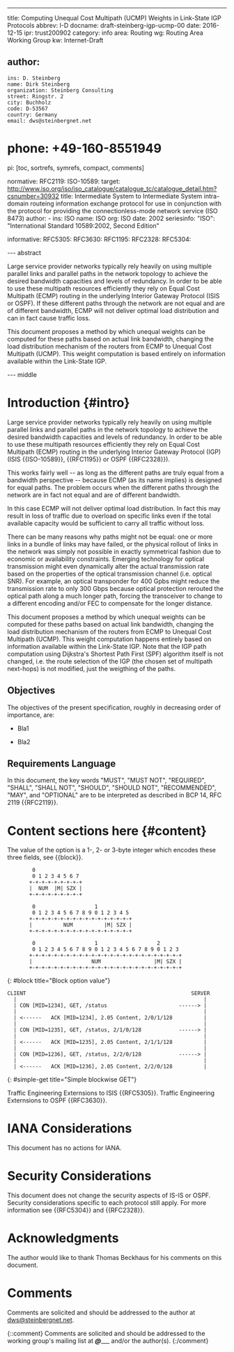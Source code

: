 ---
title: Computing Unequal Cost Multipath (UCMP) Weights in Link-State IGP Protocols
abbrev: I-D
docname: draft-steinberg-igp-ucmp-00
date: 2016-12-15
ipr: trust200902
category: info
area: Routing
wg: Routing Area Working Group
kw: Internet-Draft

author:
  -
    ins: D. Steinberg
    name: Dirk Steinberg
    organization: Steinberg Consulting
    street: Ringstr. 2
    city: Buchholz
    code: D-53567
    country: Germany
    email: dws@steinbergnet.net
#   phone: +49-160-8551949 

pi: [toc, sortrefs, symrefs, compact, comments]

normative:
  RFC2119:
  ISO-10589:
    target: http://www.iso.org/iso/iso_catalogue/catalogue_tc/catalogue_detail.htm?csnumber=30932
    title: Intermediate System to Intermediate System intra-domain routeing information exchange protocol for use in conjunction with the protocol for providing the connectionless-mode network service (ISO 8473)
    author:
      -
        ins: ISO
        name: ISO
        org: ISO
    date: 2002
    seriesinfo:
      "ISO": "International Standard 10589:2002, Second Edition"

informative:
  RFC5305:
  RFC3630:
  RFC1195:
  RFC2328:
  RFC5304:
  
--- abstract

Large service provider networks typically rely heavily on using
multiple parallel links and parallel paths in the network topology to
achieve the desired bandwidth capacities and levels of redundancy. In
order to be able to use these multipath resources efficiently they
rely on Equal Cost Multipath (ECMP) routing in the underlying Interior
Gateway Protocol (ISIS or OSPF).  If these different paths through the
network are not equal and are of different bandwidth, ECMP will not
deliver optimal load distribution and can in fact cause traffic loss.

This document proposes a method by which unequal weights can be
computed for these paths based on actual link bandwidth, changing the
load distribution mechanism of the routers from ECMP to Unequal Cost
Multipath (UCMP). This weight computation is based entirely on
information available within the Link-State IGP.

--- middle

Introduction   {#intro}
============

Large service provider networks typically rely heavily on using
multiple parallel links and parallel paths in the network topology to
achieve the desired bandwidth capacities and levels of redundancy. In
order to be able to use these multipath resources efficiently they
rely on Equal Cost Multipath (ECMP) routing in the underlying Interior
Gateway Protocol (IGP) (ISIS {{ISO-10589}}, {{RFC1195}} or OSPF {{RFC2328}}).

This works fairly well -- as long as the different paths are truly equal
from a bandwidth perspective -- because ECMP (as its name implies) is
designed for equal paths.  The problem occurs when the different
paths through the network are in fact not equal and are of different
bandwidth.

In this case ECMP will not deliver optimal load distribution. In fact
this may result in loss of traffic due to overload on specific links
even if the total available capacity would be sufficient to carry all
traffic without loss.

There can be many reasons why paths might not be equal: one or more
links in a bundle of links may have failed, or the physical rollout of
links in the network was simply not possible in exactly symmetrical
fashion due to economic or availability constraints. Emerging
technology for optical transmission might even dynamically alter the
actual transmission rate based on the properties of the optical
transmission channel (i.e. optical SNR). For example, an optical
transponder for 400 Gpbs might reduce the transmission rate to only
300 Gbps because optical protection rerouted the optical path along
a much longer path, forcing the transceiver to change to a different
encoding and/or FEC to compensate for the longer distance.

This document proposes a method by which unequal weights can be computed
for these paths based on actual link bandwidth, changing the load
distribution mechanism of the routers from ECMP to Unequal Cost
Multipath (UCMP). This weight computation happens entirely based on
information available within the Link-State IGP. Note that the IGP
path computation using Dijkstra's Shortest Path First (SPF) algorithm
itself is not changed, i.e. the route selection of the IGP (the chosen
set of multipath next-hops) is not modified, just the weigthing of the
paths.

Objectives
----------

The objectives of the present specification, roughly in decreasing
order of importance, are:

* Bla1

* Bla2

Requirements Language
------------------------

In this document, the key words "MUST", "MUST NOT", "REQUIRED",
"SHALL", "SHALL NOT", "SHOULD", "SHOULD NOT", "RECOMMENDED", "MAY",
and "OPTIONAL" are to be interpreted as described in BCP 14, RFC 2119
{{RFC2119}}.

Content sections here   {#content}
=====================

The value of the option is a 1-, 2- or 3-byte integer which encodes
these three fields, see {{block}}.

            0
            0 1 2 3 4 5 6 7
           +-+-+-+-+-+-+-+-+
           |  NUM  |M| SZX |
           +-+-+-+-+-+-+-+-+

            0                   1
            0 1 2 3 4 5 6 7 8 9 0 1 2 3 4 5
           +-+-+-+-+-+-+-+-+-+-+-+-+-+-+-+-+
           |          NUM          |M| SZX |
           +-+-+-+-+-+-+-+-+-+-+-+-+-+-+-+-+

            0                   1                   2
            0 1 2 3 4 5 6 7 8 9 0 1 2 3 4 5 6 7 8 9 0 1 2 3
           +-+-+-+-+-+-+-+-+-+-+-+-+-+-+-+-+-+-+-+-+-+-+-+-+
           |                   NUM                 |M| SZX |
           +-+-+-+-+-+-+-+-+-+-+-+-+-+-+-+-+-+-+-+-+-+-+-+-+
{: #block title="Block option value"}

~~~~~~~~~~~
CLIENT                                                     SERVER
  |                                                            |
  | CON [MID=1234], GET, /status                       ------> |
  |                                                            |
  | <------   ACK [MID=1234], 2.05 Content, 2/0/1/128          |
  |                                                            |
  | CON [MID=1235], GET, /status, 2/1/0/128            ------> |
  |                                                            |
  | <------   ACK [MID=1235], 2.05 Content, 2/1/1/128          |
  |                                                            |
  | CON [MID=1236], GET, /status, 2/2/0/128            ------> |
  |                                                            |
  | <------   ACK [MID=1236], 2.05 Content, 2/2/0/128          |
~~~~~~~~~~~
{: #simple-get title="Simple blockwise GET"}

Traffic Engineering Externsions to ISIS {{RFC5305}}. 
Traffic Engineering Externsions to OSPF {{RFC3630}}. 

IANA Considerations
===================

This document has no actions for IANA.

Security Considerations
=======================

This document does not change the security aspects of IS-IS or OSPF.
Security considerations specific to each protocol still apply. For
more information see {{RFC5304}} and {{RFC2328}}.

Acknowledgments
===============

The author would like to thank Thomas Beckhaus for his comments on
this document.

Comments
========

Comments are solicited and should be addressed to the author at dws@steinbergnet.net.

{::comment}
Comments are solicited and should be addressed to the working group's
mailing list at ___@______ and/or the author(s).
{:/comment}
